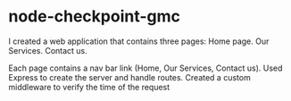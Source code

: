 # node-checkpoint-gmc
I created a web application that contains three pages:
Home page.
Our Services.
Contact us.

Each page contains a nav bar link (Home, Our Services, Contact us).
Used Express to create the server and handle routes.
Created a custom middleware to verify the time of the request
